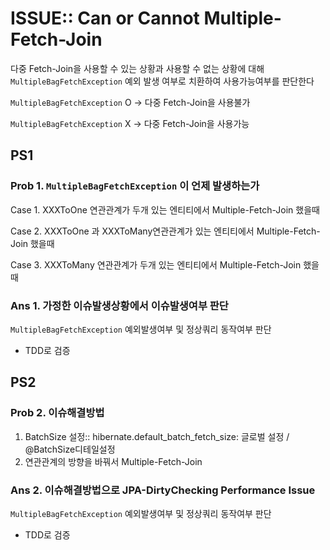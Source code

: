 # ISSUE:: Can or Cannot Multiple-Fetch-Join

다중 Fetch-Join을 사용할 수 있는 상황과 사용할 수 없는 상황에 대해 `MultipleBagFetchException` 예외 발생 여부로 치환하여 사용가능여부를 판단한다

`MultipleBagFetchException` O → 다중 Fetch-Join을 사용불가

`MultipleBagFetchException` X → 다중 Fetch-Join을 사용가능

## PS1

### Prob 1. `MultipleBagFetchException` 이 언제 발생하는가

Case 1. XXXToOne 연관관계가 두개 있는 엔티티에서 Multiple-Fetch-Join 했을때

Case 2. XXXToOne 과 XXXToMany연관관계가 있는 엔티티에서 Multiple-Fetch-Join 했을때

Case 3. XXXToMany 연관관계가 두개 있는 엔티티에서 Multiple-Fetch-Join 했을때

### Ans 1. 가정한 이슈발생상황에서 이슈발생여부 판단

`MultipleBagFetchException` 예외발생여부 및 정상쿼리 동작여부 판단

- TDD로 검증

## PS2

### Prob 2. 이슈해결방법

1. BatchSize 설정:: hibernate.default_batch_fetch_size: 글로벌 설정 / @BatchSize디테일설정
2. 연관관계의 방향을 바꿔서 Multiple-Fetch-Join

### Ans 2. 이슈해결방법으로 JPA-DirtyChecking Performance Issue

`MultipleBagFetchException` 예외발생여부 및 정상쿼리 동작여부 판단

- TDD로 검증
